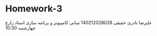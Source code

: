 # Homework-3
علیرضا نادری حقیقی
140212028028
مبانی کامپیوتر و برنامه سازی
استاد زارع
چهارشنبه 10:30
